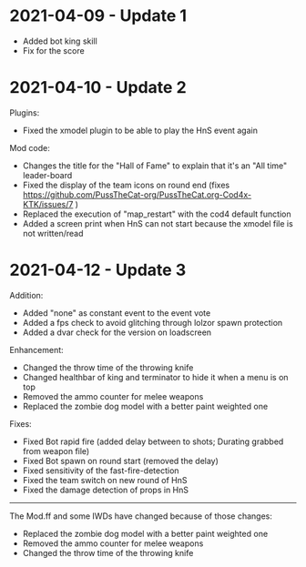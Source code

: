 # 2021-04-09 - Update 1

- Added bot king skill
- Fix for the score

# 2021-04-10 - Update 2

Plugins:
- Fixed the xmodel plugin to be able to play the HnS event again

Mod code:
- Changes the title for the "Hall of Fame" to explain that it's an "All time" leader-board 
- Fixed the display of the team icons on round end (fixes https://github.com/PussTheCat-org/PussTheCat.org-Cod4x-KTK/issues/7 )
- Replaced the execution of "map_restart" with the cod4 default function
- Added a screen print when HnS can not start because the xmodel file is not written/read

# 2021-04-12 - Update 3

Addition:

- Added "none" as constant event to the event vote
- Added a fps check to avoid glitching through lolzor spawn protection
- Added a dvar check for the version on loadscreen

Enhancement:

- Changed the throw time of the throwing knife
- Changed healthbar of king and terminator to hide it when a menu is on top
- Removed the ammo counter for melee weapons
- Replaced the zombie dog model with a better paint weighted one

Fixes:

- Fixed Bot rapid fire (added delay between to shots; Durating grabbed from weapon file)
- Fixed Bot spawn on round start (removed the delay)
- Fixed sensitivity of the fast-fire-detection
- Fixed the team switch on new round of HnS
- Fixed the damage detection of props in HnS

---

The Mod.ff and some IWDs have changed because of those changes:

- Replaced the zombie dog model with a better paint weighted one
- Removed the ammo counter for melee weapons
- Changed the throw time of the throwing knife
